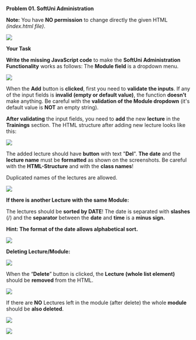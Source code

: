 ﻿
**Problem 01. SoftUni Administration** 

**Note:** You have **NO permission** to change directly the given HTML *(index.html file)*. 

![](Aspose.Words.91c79aa7-cbd3-4625-8d2b-2fbde5b13cd3.001.png)

**Your Task** 

**Write the missing JavaScript code** to make the **SoftUni Administration Functionality** works as follows:  The **Module field** is a dropdown menu. 

![](Aspose.Words.91c79aa7-cbd3-4625-8d2b-2fbde5b13cd3.002.png)

When the **Add** button is **clicked**, first you need to **validate the inputs**. If any of the input fields is **invalid (empty or default value)**, the function **doesn’t** make anything. Be careful with the **validation of the Module dropdown** (it's default value is **NOT** an empty string).  

**After validating** the input fields, you need to **add** the new **lecture** in the **Trainings** section.  The HTML structure after adding new lecture looks like this: 

![](Aspose.Words.91c79aa7-cbd3-4625-8d2b-2fbde5b13cd3.003.png)

The added lecture should have **button** with text "**Del**".  **The date** and the **lecture name** must be **formatted** as shown on the screenshots. Be careful with the **HTML-Structure** and with the **class names**! 

Duplicated names of the lectures are allowed. 

![](Aspose.Words.91c79aa7-cbd3-4625-8d2b-2fbde5b13cd3.004.png)

**If there is another Lecture with the same Module:** 

The lectures should be **sorted by DATE**! The date is separated with **slashes** (/) and the **separator** between the **date** and **time** is a **minus sign.** 

**Hint: The format of the date allows alphabetical sort.** 

![](Aspose.Words.91c79aa7-cbd3-4625-8d2b-2fbde5b13cd3.005.png)

**Deleting Lecture/Module:** 

![](Aspose.Words.91c79aa7-cbd3-4625-8d2b-2fbde5b13cd3.006.png)

When the “**Delete**” button is clicked, the **Lecture (whole list element)** should be **removed** from the HTML.  

![](Aspose.Words.91c79aa7-cbd3-4625-8d2b-2fbde5b13cd3.007.png)

If there are **NO** Lectures left in the module (after delete) the whole **module** should be **also deleted**. 

![](Aspose.Words.91c79aa7-cbd3-4625-8d2b-2fbde5b13cd3.008.png)

![](Aspose.Words.91c79aa7-cbd3-4625-8d2b-2fbde5b13cd3.009.png)
 
